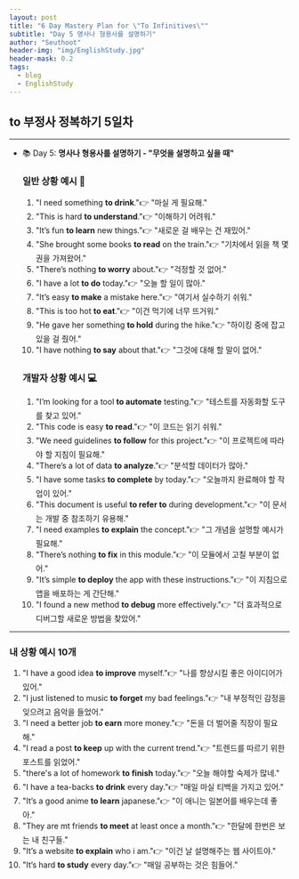```yaml
---
layout: post
title: "6 Day Mastery Plan for \"To Infinitives\""
subtitle: "Day 5 명사나 형용사를 설명하기"
author: "Seuthoot"
header-img: "img/EnglishStudy.jpg"
header-mask: 0.2
tags:
  - blog
  - EnglishStudy
---
```


## to 부정사 정복하기 5일차

--------------------------------------------------


- 📚 Day 5: **명사나 형용사를 설명하기 - "무엇을 설명하고 싶을 때"**
    
    ### 일반 상황 예시 🌱
    
    1. "I need something **to drink**."👉 "마실 게 필요해."
    2. "This is hard **to understand**."👉 "이해하기 어려워."
    3. "It’s fun **to learn** new things."👉 "새로운 걸 배우는 건 재밌어."
    4. "She brought some books **to read** on the train."👉 "기차에서 읽을 책 몇 권을 가져왔어."
    5. "There’s nothing **to worry** about."👉 "걱정할 것 없어."
    6. "I have a lot **to do** today."👉 "오늘 할 일이 많아."
    7. "It’s easy **to make** a mistake here."👉 "여기서 실수하기 쉬워."
    8. "This is too hot **to eat**."👉 "이건 먹기에 너무 뜨거워."
    9. "He gave her something **to hold** during the hike."👉 "하이킹 중에 잡고 있을 걸 줬어."
    10. "I have nothing **to say** about that."👉 "그것에 대해 할 말이 없어."
    
    ### 개발자 상황 예시 💻
    
    1. "I’m looking for a tool **to automate** testing."👉 "테스트를 자동화할 도구를 찾고 있어."
    2. "This code is easy **to read**."👉 "이 코드는 읽기 쉬워."
    3. "We need guidelines **to follow** for this project."👉 "이 프로젝트에 따라야 할 지침이 필요해."
    4. "There’s a lot of data **to analyze**."👉 "분석할 데이터가 많아."
    5. "I have some tasks **to complete** by today."👉 "오늘까지 완료해야 할 작업이 있어."
    6. "This document is useful **to refer to** during development."👉 "이 문서는 개발 중 참조하기 유용해."
    7. "I need examples **to explain** the concept."👉 "그 개념을 설명할 예시가 필요해."
    8. "There’s nothing **to fix** in this module."👉 "이 모듈에서 고칠 부분이 없어."
    9. "It’s simple **to deploy** the app with these instructions."👉 "이 지침으로 앱을 배포하는 게 간단해."
    10. "I found a new method **to debug** more effectively."👉 "더 효과적으로 디버그할 새로운 방법을 찾았어."


--------------------------------------------------
### 내 상황 예시 10개
1. "I have a good idea **to improve** myself."👉 "나를 향상시킬 좋은 아이디어가 있어."
2. "I just listened to music **to forget** my bad feelings."👉 "내 부정적인 감정을 잊으려고 음악을 들었어."
3. "I need a better job **to earn** more money."👉 "돈을 더 벌어줄 직장이 필요해."
4. "I read a post **to keep** up with the current trend."👉 "트렌드를 따르기 위한 포스트를 읽었어."
5. "there's a lot of homework **to finish** today."👉 "오늘 해야할 숙제가 많네."
6. "I have a tea-backs **to drink** every day."👉 "매일 마실 티백을 가지고 있어."
7. "It’s a good anime **to learn** japanese."👉 "이 애니는 일본어를 배우는데 좋아."
8. "They are mt friends **to meet** at least once a month."👉 "한달에 한번은 보는 내 친구들."
9. "It’s a website **to explain** who i am."👉 "이건 날 설명해주는 웹 사이트야."
10. "It’s hard **to study** every day."👉 "매일 공부하는 것은 힘들어."
